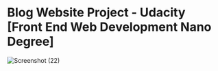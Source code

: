 # Blog Website Project -  Udacity [Front End Web Development Nano Degree]
![Screenshot (22)](https://github.com/Sharley2729/BlogWebsiteProject/assets/133542216/0bd2fc16-cc2d-4870-8b1f-b8d4cf37d2ef)
